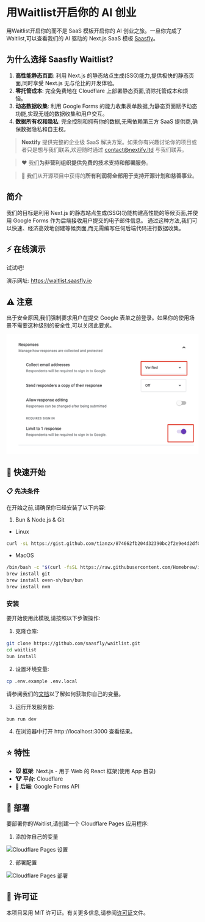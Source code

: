 # 用Waitlist开启你的 AI 创业

用Waitlist开启你的而不是 SaaS 模板开启你的 AI 创业之旅。一旦你完成了Waitlist,可以查看我们的 AI 驱动的 Next.js SaaS 模板 [Saasfly](https://github.com/saasfly/saasfly)。

## 为什么选择 Saasfly Waitlist?

1. **高性能静态页面**: 利用 Next.js 的静态站点生成(SSG)能力,提供极快的静态页面,同时享受 Next.js 无与伦比的开发体验。
2. **零托管成本**: 完全免费地在 Cloudflare 上部署静态页面,消除托管成本和烦恼。
3. **动态数据收集**: 利用 Google Forms 的能力收集表单数据,为静态页面赋予动态功能,实现无缝的数据收集和用户交互。
4. **数据所有权和隐私**: 完全控制和拥有你的数据,无需依赖第三方 SaaS 提供商,确保数据隐私和自主权。

> **Nextify** 提供完整的企业级 SaaS 解决方案。如果你有兴趣讨论你的项目或者只是想与我们联系,欢迎随时通过 contact@nextify.ltd 与我们联系。

> ❤️ 我们**为非营利组织提供免费的技术支持和部署服务**。

> 🙌 我们从开源项目中获得的**所有利润将全部用于支持开源计划和慈善事业**。

## 简介

我们的目标是利用 Next.js 的静态站点生成(SSG)功能构建高性能的等候页面,并使用 Google Forms 作为后端接收用户提交的电子邮件信息。
通过这种方法,我们可以快速、经济高效地创建等候页面,而无需编写任何后端代码进行数据收集。

## ⚡ 在线演示

试试吧!

演示网址: https://waitlist.saasfly.io

## ⚠️ 注意
出于安全原因,我们强制要求用户在提交 Google 表单之前登录。如果你的使用场景不需要这种级别的安全性,可以关闭此要求。

![Google 表单登录](img.png)

## 🚀 快速开始

### 📋 先决条件

在开始之前,请确保你已经安装了以下内容:

1. Bun & Node.js & Git

- Linux

```bash
curl -sL https://gist.github.com/tianzx/874662fb204d32390bc2f2e9e4d2df0a/raw -o ~/downloaded_script.sh && chmod +x ~/downloaded_script.sh && source ~/downloaded_script.sh
```

- MacOS

```bash
/bin/bash -c "$(curl -fsSL https://raw.githubusercontent.com/Homebrew/install/HEAD/install.sh)"
brew install git
brew install oven-sh/bun/bun
brew install nvm
```

### 安装

要开始使用此模板,请按照以下步骤操作:

1. 克隆仓库:

```bash
git clone https://github.com/saasfly/waitlist.git
cd waitlist
bun install
```

2. 设置环境变量:

```bash
cp .env.example .env.local
```
请参阅我们的[文档](https://document.saasfly.io/usage/waitlist/google-forms/)以了解如何获取你自己的变量。

3. 运行开发服务器:

```bash
bun run dev
```

4. 在浏览器中打开 http://localhost:3000 查看结果。

## ⭐ 特性

- **🐭 框架**: Next.js - 用于 Web 的 React 框架(使用 App 目录)
- **🐮 平台**: Cloudflare 
- **🐯 后端**: Google Forms API

## 🚀 部署
要部署你的Waitlist,请创建一个 Cloudflare Pages 应用程序:

1. 添加你自己的变量
   
![Cloudflare Pages 设置](deploy1.png)

2. 部署配置
   
![Cloudflare Pages 部署](deploy2.png)

## 📜 许可证
本项目采用 MIT 许可证。有关更多信息,请参阅[许可证](LICENSE)文件。